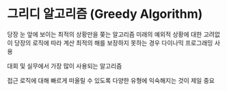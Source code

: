 # 그리디 알고리즘 (Greedy Algorithm)

당장 눈 앞에 보이는 최적의 상황만을 쫒는 알고리즘
미래의 예외적 상황에 대한 고려없이 당장의 로직에 따라 계산
최적의 해를 보장하지 못하는 경우 다이나믹 프로그래밍 사용

대회 및 실무에서 가장 많이 사용되는 알고리즘

접근 로직에 대해 빠르게 떠올릴 수 있도록
다양한 유형에 익숙해지는 것이 제일 중요
